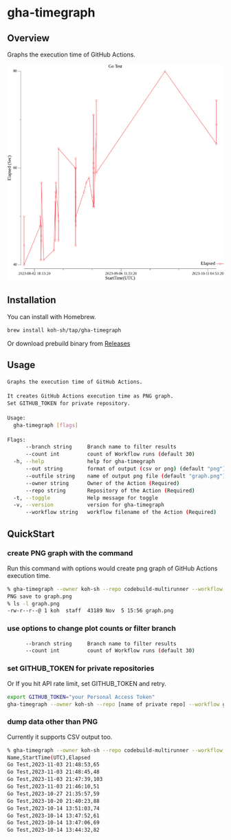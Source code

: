 # gha-timegraph

## Overview

Graphs the execution time of GitHub Actions.

![Img](_misc/ss.png)

## Installation

You can install with Homebrew.

```bash
brew install koh-sh/tap/gha-timegraph
```

Or download prebuild binary from [Releases](https://github.com/koh-sh/gha-timegraph/releases)

## Usage

```bash
Graphs the execution time of GitHub Actions.

It creates GitHub Actions execution time as PNG graph.
Set GITHUB_TOKEN for private repository.

Usage:
  gha-timegraph [flags]

Flags:
      --branch string     Branch name to filter results
      --count int         count of Workflow runs (default 30)
  -h, --help              help for gha-timegraph
      --out string        format of output (csv or png) (default "png")
      --outfile string    name of output png file (default "graph.png")
      --owner string      Owner of the Action (Required)
      --repo string       Repository of the Action (Required)
  -t, --toggle            Help message for toggle
  -v, --version           version for gha-timegraph
      --workflow string   workflow filename of the Action (Required)
```

## QuickStart

### create PNG graph with the command

Run this command with options would create png graph of GitHub Actions execution time.

```bash
% gha-timegraph --owner koh-sh --repo codebuild-multirunner --workflow go-test.yml
PNG save to graph.png
% ls -l graph.png
-rw-r--r--@ 1 koh  staff  43189 Nov  5 15:56 graph.png
```

### use options to change plot counts or filter branch

```bash
      --branch string     Branch name to filter results
      --count int         count of Workflow runs (default 30)
```

### set GITHUB_TOKEN for private repositories

Or If you hit API rate limit, set GITHUB_TOKEN and retry.

```bash
export GITHUB_TOKEN="your Personal Access Token"
gha-timegraph --owner koh-sh --repo [name of private repo] --workflow go-test.yml

```

### dump data other than PNG

Currently it supports CSV output too.

```bash
% gha-timegraph --owner koh-sh --repo codebuild-multirunner --workflow go-test.yml --count 10 --out csv
Name,StartTime(UTC),Elapsed
Go Test,2023-11-03 21:48:53,65
Go Test,2023-11-03 21:48:45,48
Go Test,2023-11-03 21:47:39,103
Go Test,2023-11-03 21:46:10,51
Go Test,2023-10-27 21:35:57,59
Go Test,2023-10-20 21:40:23,88
Go Test,2023-10-14 13:51:03,74
Go Test,2023-10-14 13:47:52,61
Go Test,2023-10-14 13:47:06,69
Go Test,2023-10-14 13:44:32,82
```
